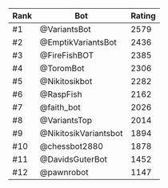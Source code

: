 Rank|Bot|Rating
---|---|---
#1|@VariantsBot|2579
#2|@EmptikVariantsBot|2436
#3|@FireFishBOT|2385
#4|@ToromBot|2306
#5|@Nikitosikbot|2282
#6|@RaspFish|2162
#7|@faith_bot|2026
#8|@VariantsTop|2014
#9|@NikitosikVariantsbot|1894
#10|@chessbot2880|1878
#11|@DavidsGuterBot|1452
#12|@pawnrobot|1147
